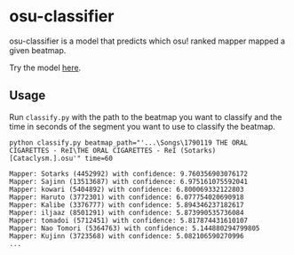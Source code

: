 # osu-classifier

osu-classifier is a model that predicts which osu! ranked mapper mapped a given beatmap.

Try the model [here](https://colab.research.google.com/github/OliBomby/Mapperatorinator/blob/main/colab/mapperatorinator_inference.ipynb).

## Usage

Run `classify.py` with the path to the beatmap you want to classify and the time in seconds of the segment you want to use to classify the beatmap.
```shell
python classify.py beatmap_path="'...\Songs\1790119 THE ORAL CIGARETTES - ReI\THE ORAL CIGARETTES - ReI (Sotarks) [Cataclysm.].osu'" time=60
```

```
Mapper: Sotarks (4452992) with confidence: 9.760356903076172
Mapper: Sajinn (13513687) with confidence: 6.975161075592041
Mapper: kowari (5404892) with confidence: 6.800069332122803
Mapper: Haruto (3772301) with confidence: 6.077754020690918
Mapper: Kalibe (3376777) with confidence: 5.894346237182617
Mapper: iljaaz (8501291) with confidence: 5.873990535736084
Mapper: tomadoi (5712451) with confidence: 5.817874431610107
Mapper: Nao Tomori (5364763) with confidence: 5.144880294799805
Mapper: Kujinn (3723568) with confidence: 5.082106590270996
...
```